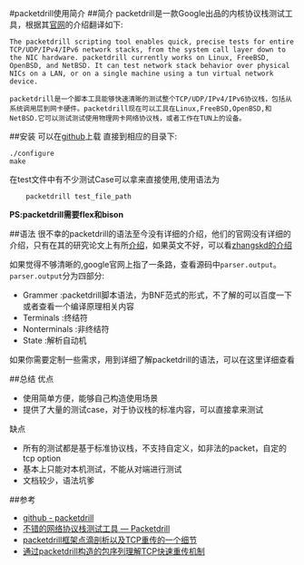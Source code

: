 #packetdrill使用简介
##简介
packetdrill是一款Google出品的内核协议栈测试工具，根据其[官网](https://code.google.com/archive/p/packetdrill)的介绍翻译如下:

    The packetdrill scripting tool enables quick, precise tests for entire TCP/UDP/IPv4/IPv6 network stacks, from the system call layer down to the NIC hardware. packetdrill currently works on Linux, FreeBSD, OpenBSD, and NetBSD. It can test network stack behavior over physical NICs on a LAN, or on a single machine using a tun virtual network device.
    
    packetdrill是一个脚本工具能够快速清晰的测试整个TCP/UDP/IPv4/IPv6协议栈，包括从系统调用层到网卡硬件。packetdrill现在可以工具在Linux,FreeBSD,OpenBSD,和NetBSD.它可以测试测试使用物理网卡网络协议栈，或者工作在TUN上的设备。

##安装
可以在[github](https://github.com/google/packetdrill)上载
直接到相应的目录下:
```
./configure
make
```
在test文件中有不少测试Case可以拿来直接使用,使用语法为
```
    packetdrill test_file_path
```
**PS:packetdrill需要flex和bison**

##语法
很不幸的packetdrill的语法至今没有详细的介绍，他们的官网没有详细的介绍，只有在其的研究论文上有所[介绍](https://static.googleusercontent.com/media/research.google.com/zh-CN//pubs/archive/41316.pdf)，如果英文不好，可以看[zhangskd的介绍](http://blog.csdn.net/zhangskd/article/details/25329579)

如果觉得不够清晰的,google官网上指了一条路，查看源码中`parser.output`。
`parser.output`分为四部分:
- Grammer :packetdrill脚本语法，为BNF范式的形式，不了解的可以百度一下或者查看一个编译原理相关内容
- Terminals :终结符
- Nonterminals :非终结符
- State :解析自动机

如果你需要定制一些需求，用到详细了解packetdrill的语法，可以在这里详细查看

##总结
优点
- 使用简单方便，能够自己构造使用场景
- 提供了大量的测试case，对于协议栈的标准内容，可以直接拿来测试

缺点
- 所有的测试都是基于标准协议栈，不支持自定义，如非法的packet，自定的tcp option
- 基本上只能对本机测试，不能从对端进行测试
- 文档较少，语法坑爹
    
##参考
- [github - packetdrill](http://blog.csdn.net/dog250/article/details/51923079)
- [不错的网络协议栈测试工具 — Packetdrill](http://blog.csdn.net/zhangskd/article/details/25329579)
- [packetdrill框架点滴剖析以及TCP重传的一个细节](http://blog.csdn.net/dog250/article/details/51934338)
- [通过packetdrill构造的包序列理解TCP快速重传机制](http://blog.csdn.net/dog250/article/details/51923079)
